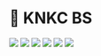 # 🎉 KNKC BS

![](https://img.shields.io/badge/Golang-v1.24-blue)
![](https://img.shields.io/badge/React-v18-blue)
![](https://img.shields.io/badge/PostgreSQL-v17-blue)
![](https://img.shields.io/badge/Redis-v7-red)
![](https://img.shields.io/badge/Proxmox-v8-orange)
![](https://img.shields.io/badge/Convoy-v4.2.5%20(KNKC)-orange)
